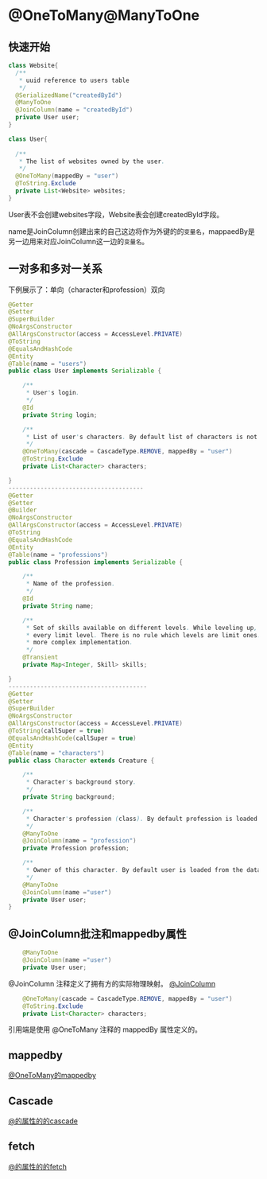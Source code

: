 # @OneToMany@ManyToOne

## 快速开始
```java
class Website{
  /**
   * uuid reference to users table
   */
  @SerializedName("createdById")
  @ManyToOne
  @JoinColumn(name = "createdById")
  private User user;
}

class User{
    
  /**
   * The list of websites owned by the user.
   */
  @OneToMany(mappedBy = "user")
  @ToString.Exclude
  private List<Website> websites;
}
```
User表不会创建websites字段，Website表会创建createdById字段。

name是JoinColumn创建出来的自己这边将作为外键的的`变量名`，mappaedBy是另一边用来对应JoinColumn这一边的`变量名`。

## 一对多和多对一关系

下例展示了：单向（character和profession）双向
```Java
@Getter
@Setter
@SuperBuilder
@NoArgsConstructor
@AllArgsConstructor(access = AccessLevel.PRIVATE)
@ToString
@EqualsAndHashCode
@Entity
@Table(name = "users")
public class User implements Serializable {

    /**
     * User's login.
     */
    @Id
    private String login;

    /**
     * List of user's characters. By default list of characters is not loaded from the database.
     */
    @OneToMany(cascade = CascadeType.REMOVE, mappedBy = "user")
    @ToString.Exclude
    private List<Character> characters;

}
--------------------------------------
@Getter
@Setter
@Builder
@NoArgsConstructor
@AllArgsConstructor(access = AccessLevel.PRIVATE)
@ToString
@EqualsAndHashCode
@Entity
@Table(name = "professions")
public class Profession implements Serializable {

    /**
     * Name of the profession.
     */
    @Id
    private String name;

    /**
     * Set of skills available on different levels. While leveling up, character gains access to new skills. One skill
     * every limit level. There is no rule which levels are limit ones. Skills are now ignored as they are waiting for
     * more complex implementation.
     */
    @Transient
    private Map<Integer, Skill> skills;

}
---------------------------------------
@Getter
@Setter
@SuperBuilder
@NoArgsConstructor
@AllArgsConstructor(access = AccessLevel.PRIVATE)
@ToString(callSuper = true)
@EqualsAndHashCode(callSuper = true)
@Entity
@Table(name = "characters")
public class Character extends Creature {

    /**
     * Character's background story.
     */
    private String background;

    /**
     * Character's profession (class). By default profession is loaded from database.
     */
    @ManyToOne
    @JoinColumn(name = "profession")
    private Profession profession;

    /**
     * Owner of this character. By default user is loaded from the database.
     */
    @ManyToOne
    @JoinColumn(name ="user")
    private User user;
}

```

## @JoinColumn批注和mappedby属性
```java
    @ManyToOne
    @JoinColumn(name ="user")
    private User user;
```
@JoinColumn 注释定义了拥有方的实际物理映射。 
[@JoinColumn](@JoinColumn.md)

```java
    @OneToMany(cascade = CascadeType.REMOVE, mappedBy = "user")
    @ToString.Exclude
    private List<Character> characters;
```
引用端是使用 @OneToMany 注释的 mappedBy 属性定义的。

## mappedby
[@OneToMany的mappedby](@OneToMany的mappedby.md)

## Cascade
[@的属性的的cascade](cascade.md)

## fetch
[@的属性的的fetch](fetch.md)